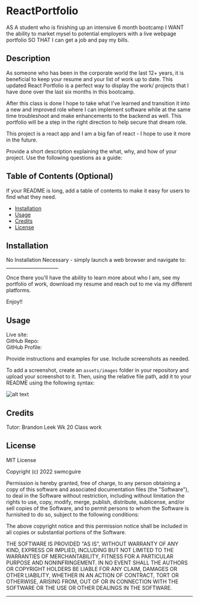 # ReactPortfolio

AS A student who is finishing up an intensive 6 month bootcamp I WANT the ability to market mysel to potential employers with a live webpage portfolio SO THAT I can get a job and pay my bills.

## Description

As someone who has been in the corporate world the last 12+ years, it is beneficial to keep your resume and your list of work up to date.  This updated React Portfolio is a perfect way to display the work/ projects that I have done over the last six months in this bootcamp.

After this class is done I hope to take what I've learned and transition it into a new and improved role where I can implement software while at the same time troubleshoot and make enhancements to the backend as well.  This portfolio will be a step in the right direction to help secure that dream role.

This project is a react app and I am a big fan of react - I hope to use it more in the future.

Provide a short description explaining the what, why, and how of your project. Use the following questions as a guide:

## Table of Contents (Optional)

If your README is long, add a table of contents to make it easy for users to find what they need.

- [Installation](#installation)
- [Usage](#usage)
- [Credits](#credits)
- [License](#license)

## Installation

No Installation Necessary - simply launch a web browser and navigate to:  ______________________

Once there you'll have the ability to learn more about who I am, see my portfolio of work, download my resume and reach out to me via my different platforms.

Enjoy!!

## Usage

Live site: <br>
GitHub Repo: <br>
GitHub Profile: 

Provide instructions and examples for use. Include screenshots as needed.

To add a screenshot, create an `assets/images` folder in your repository and upload your screenshot to it. Then, using the relative file path, add it to your README using the following syntax:

![alt text](assets/images/screenshot.png)

## Credits

Tutor: Brandon Leek 
Wk 20 Class work 


## License

MIT License

Copyright (c) 2022 swmcguire

Permission is hereby granted, free of charge, to any person obtaining a copy
of this software and associated documentation files (the "Software"), to deal
in the Software without restriction, including without limitation the rights
to use, copy, modify, merge, publish, distribute, sublicense, and/or sell
copies of the Software, and to permit persons to whom the Software is
furnished to do so, subject to the following conditions:

The above copyright notice and this permission notice shall be included in all
copies or substantial portions of the Software.

THE SOFTWARE IS PROVIDED "AS IS", WITHOUT WARRANTY OF ANY KIND, EXPRESS OR
IMPLIED, INCLUDING BUT NOT LIMITED TO THE WARRANTIES OF MERCHANTABILITY,
FITNESS FOR A PARTICULAR PURPOSE AND NONINFRINGEMENT. IN NO EVENT SHALL THE
AUTHORS OR COPYRIGHT HOLDERS BE LIABLE FOR ANY CLAIM, DAMAGES OR OTHER
LIABILITY, WHETHER IN AN ACTION OF CONTRACT, TORT OR OTHERWISE, ARISING FROM,
OUT OF OR IN CONNECTION WITH THE SOFTWARE OR THE USE OR OTHER DEALINGS IN THE
SOFTWARE.

---